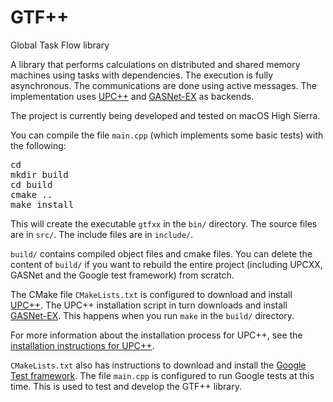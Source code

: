 # GTF++
Global Task Flow library

A library that performs calculations on distributed and shared memory machines using tasks with dependencies. The execution is fully asynchronous. The communications are done using active messages. The implementation uses [UPC++](https://bitbucket.org/berkeleylab/upcxx/wiki/Home) and [GASNet-EX](https://gasnet.lbl.gov/) as backends.

The project is currently being developed and tested on macOS High Sierra.

You can compile the file `main.cpp` (which implements some basic tests) with the following:
<pre>
cd <root directory containing the git clone repository of gtfxx>
mkdir build
cd build
cmake ..
make install
</pre>
This will create the executable `gtfxx` in the `bin/` directory. The source files are in `src/`. The include files are in `include/`.

`build/` contains compiled object files and cmake files. You can delete the content of `build/` if you want to rebuild the entire project (including UPCXX, GASNet and the Google test framework) from scratch.

The CMake file `CMakeLists.txt` is configured to download and install [UPC++](https://bitbucket.org/berkeleylab/upcxx/wiki/Home). The UPC++ installation script in turn downloads and install [GASNet-EX](https://gasnet.lbl.gov/). This happens when you run `make` in the `build/` directory.

For more information about the installation process for UPC++, see the [installation instructions for UPC++](https://bitbucket.org/berkeleylab/upcxx/wiki/INSTALL.md).

`CMakeLists.txt` also has instructions to download and install the [Google Test framework](https://github.com/google/googletest). The file `main.cpp` is configured to run Google tests at this time. This is used to test and develop the GTF++ library.

